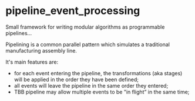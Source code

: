 pipeline_event_processing
=========================

Small framework for writing modular algorithms as programmable pipelines...

Pipelining is a common parallel pattern which simulates a traditional manufacturing assembly line.

It's main features are:
 - for each event entering the pipeline, the transformations (aka stages) will be applied in the order they have been defined;
 - all events will leave the pipeline in the same order they entered;
 - TBB pipeline may allow multiple events to be "in flight” in the same time;
